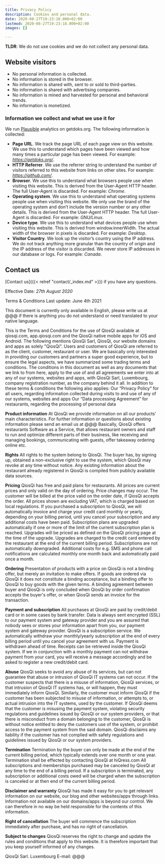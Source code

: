 ```yaml
---
title: Privacy Policy
description: Cookies and personal data.
date: 2020-08-27T19:23:18.000+02:00
lastmod: 2020-08-27T19:23:18.000+02:00
images: []

---
```

**TLDR**: We do not use cookies and we do not collect any personal data.

## Website visitors

* No personal information is collected.
* No information is stored in the browser.
* No information is shared with, sent to or sold to third-parties.
* No information is shared with advertising companies.
* No information is mined and harvested for personal and behavioral trends.
* No information is monetized.

### Information we collect and what we use it for

We run [Plausible](https://plausible.io/) analytics on getdoks.org. The following information is collected:

* **Page URL**. We track the page URL of each page view on this website. We use this to understand which pages have been viewed and how many times a particular page has been viewed. For example: _https://getdoks.org/_.
* **HTTP Referrer**. We use the referrer string to understand the number of visitors referred to this website from links on other sites. For example: _https://github.com/_.
* **Browser**. We use this to understand what browsers people use when visiting this website. This is derived from the User-Agent HTTP header. The full User-Agent is discarded. For example: _Chrome_.
* **Operating system**. We use this to understand what operating systems people use when visiting this website. We only use the brand of the operating system and don’t include the version number or any other details. This is derived from the User-Agent HTTP header. The full User-Agent is discarded. For example: _GNU/Linux_.
* **Device type**. We use this to understand what devices people use when visiting this website. This is derived from window.innerWidth. The actual width of the browser in pixels is discarded. For example: _Desktop_.
* **Visitor Country**. We look up the visitor’s country using the IP address. We do not track anything more granular than the country of origin and the IP address of the visitor is discarded. We never store IP addresses in our database or logs. For example: _Canada_.

## Contact us

[Contact us]({{< relref "contact/_index.md" >}}) if you have any questions.

Effective Date: _27th August 2020_

Terms & Conditions
Last update: June 4th 2021


This document is currently only available in English, please write us at @@@ if there is anything you do not understand or need translated to your native language.

This is the Terms and Conditions for the use of QiosQi available at qiosqi.com, app.qiosqi.com and the QiosQi native mobile apps for iOS and Android.
The following mentions QiosQi Sarl, QiosQi, our website domains and apps as solely "QiosQi".
Users and customers of QiosQi are referred to as the client, customer, restaurant or user.
We are basically only interested in providing our customers and partners a super good experience, but to ensure the legal aspects, we have summarized some trading terms and conditions.
The conditions in this document as well as any documents that we link to from here, apply to the use of and all agreements we enter into at any of our systems, websites and apps, with QiosQi Sarl, Luxembourg, company registration number, as the company behind it all.
In addition to these terms & conditions the following also applies: Our “Privacy Policy" for all users, regarding information collected during visits to and use of any of our systems, websites and apps Our “Data processing Agreement” for restaurants, regarding the processing of personal data

**Product information**
At QiosQi we provide information on all our products' main characteristics. For further information or questions about existing information please send an email us at @@@
Basically, QiosQi offers restaurants Software as a Service, that allows restaurant owners and staff to run and optimize different parts of their business, like receiving and managing bookings, communicating with guests, offer takeaway ordering online etc.

**Rights**
All rights to the system belong to QiosQi. The buyer has, by signing up, obtained a non-exclusive right to use the system, which QiosQi may revoke at any time without notice.
Any existing information about the restaurant already registered in QiosQi is compiled from publicly available data sources.

**Pricing**
QiosQi has free and paid plans for restaurants. All prices are current prices and only valid on the day of ordering. Price changes may occur. The customer will be billed at the price valid on the order date, if QiosQi accepts the order. All prices shown are excluding VAT, which is charged based on local regulations.
If you purchased a subscription to QiosQi, we will automatically invoice and charge your credit card monthly or yearly, depending on your billing period, until you cancel your subscription and any additional costs have been paid.
Subscription plans are upgraded automatically if one or more of the limit of the current subscription plan is reached. Upgrades will be priced as defined on the QiosQi pricing page at the time of the upgrade. Upgrades are charged to the credit card entered by the restaurant at the end of the current billing period. Subscriptions are not automatically downgraded.
Additional costs for e.g. SMS and phone call notifications are calculated monthly one month back and automatically paid once a month.

**Ordering**
Presentation of products with a price on QiosQi is not a binding offer, but merely an invitation to make offers. If goods are ordered via QiosQi it does not constitute a binding acceptance, but a binding offer to QiosQi to buy goods with the given terms.
A binding agreement between buyer and QiosQi is only concluded when QiosQi by order confirmation accepts the buyer's offer, or when QiosQi sends an invoice for the transaction.

**Payment and subscription**
All purchases at QiosQi are paid by credit/debit card or in some cases by bank transfer. Data is always sent encrypted (SSL) to our payment system and gateway provider and you are assured that nobody sees or stores your information apart from you, our payment system and gateway provider.
QiosQi is a subscription service. We automatically withdraw your monthly/yearly subscription at the end of every billing period until you cancel your agreement with us. Payment is withdrawn ahead of time. Receipts can be retrieved inside the QiosQi system.
If we in conjunction with a monthly payment can not withdraw payment from your card, you will receive a message accordingly and be asked to register a new credit/debit card.

**Abuse**
QiosQi seeks to avoid any abuse of its services, but can not guarantee that abuse or intrusion of QiosQi IT systems can not occur.
If the customer suspects that there is a misuse of information, QiosQi services, or that intrusion of QiosQi IT systems has, or will happen, they must immediately inform QiosQi. Similarly, the customer must inform QiosQi if the customer has been subjected to misuse of information, or attempts to, or actual intrusion into the IT systems, used by the customer.
If QiosQi deems that the customer is misusing the payment system, violating security regulations and guidelines issued by QiosQi or our system providers, or that there is misconduct from a domain belonging to the customer, QiosQi is without notice entitled to deny the customers use of the system, or prohibit access to the payment system from the said domain.
QiosQi disclaims any liability if the customer has not complied with safety regulations and guidelines issued by QiosQi or our system providers.

**Termination**
Termination by the buyer can only be made at the end of the current billing period, which typically extends over one month or one year. Termination shall be effected by contacting QiosQi at hiQress.com
All subscriptions and memberships purchased may be canceled by QiosQi at any time to the end of a billing period.
If a subscription is terminated, any subscription or additional costs owed will be charged when the subscription is canceled or at then end of the current billing period.

**Disclaimer and warranty**
QiosQi has made it easy for you to get relevant information on our website, our blog and other websites/apps through links. Information not available on our domains/apps is beyond our control. We can therefore in no way be held responsible for the contents of this information.

**Right of cancellation**
The buyer will commence the subscription immediately after purchase, and has no right of cancellation.

**Subject to changes**
QiosQi reserves the right to change and update the rules and conditions that apply to this website. It is therefore important that you keep yourself informed of any changes.

QiosQi Sarl.
Luxembourg
E-mail: @@@